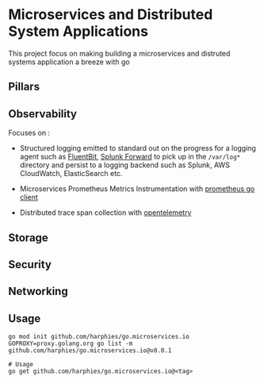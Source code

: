 # Microservices and Distributed System Applications

This project focus on making building a microservices and distruted systems application a breeze with go

## Pillars

## Observability

Focuses on :

* Structured logging emitted to standard out on the progress for a logging agent such as [FluentBit](https://docs.fluentbit.io/manual/pipeline/inputs), [Splunk Forward](https://docs.splunk.com/Documentation/AddOns/released/Kubernetes/Install) to pick up in the `/var/log*` directory and persist to a logging backend such as Splunk, AWS CloudWatch, ElasticSearch etc.

* Microservices Prometheus Metrics Instrumentation with [prometheus go client](https://github.com/prometheus/client_golang)

* Distributed trace span collection with [opentelemetry](https://github.com/open-telemetry/opentelemetry-go)

## Storage 


## Security

## Networking


## Usage

```shell
go mod init github.com/harphies/go.microservices.io
GOPROXY=proxy.golang.org go list -m github.com/harphies/go.microservices.io@v0.0.1

# Usage
go get github.com/harphies/go.microservices.io@<tag> 
```